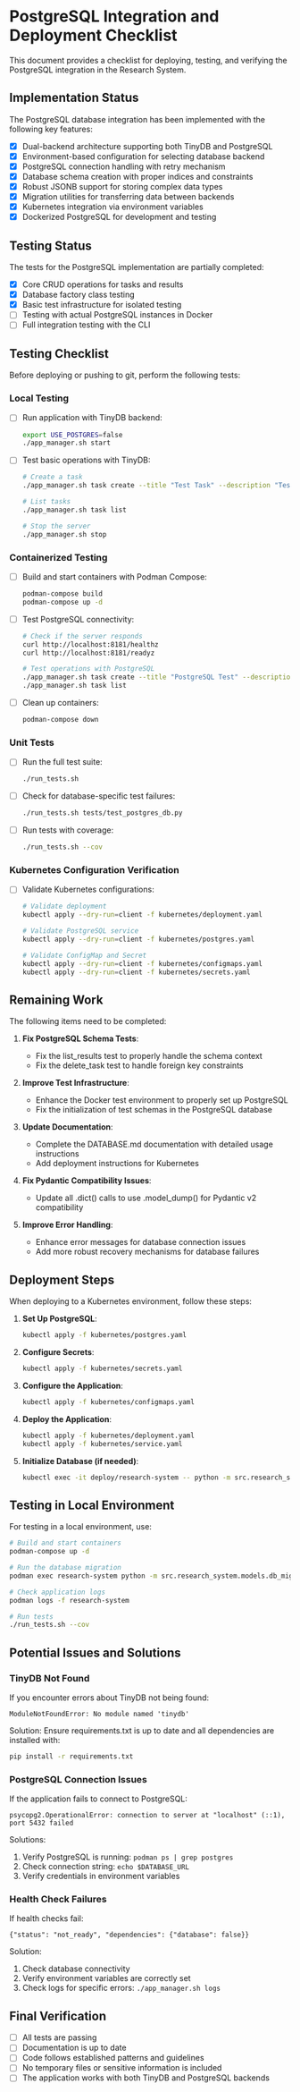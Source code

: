 # PostgreSQL Integration and Deployment Checklist

This document provides a checklist for deploying, testing, and verifying the PostgreSQL integration in the Research System.

## Implementation Status

The PostgreSQL database integration has been implemented with the following key features:

- [x] Dual-backend architecture supporting both TinyDB and PostgreSQL
- [x] Environment-based configuration for selecting database backend
- [x] PostgreSQL connection handling with retry mechanism
- [x] Database schema creation with proper indices and constraints 
- [x] Robust JSONB support for storing complex data types
- [x] Migration utilities for transferring data between backends
- [x] Kubernetes integration via environment variables
- [x] Dockerized PostgreSQL for development and testing

## Testing Status

The tests for the PostgreSQL implementation are partially completed:

- [x] Core CRUD operations for tasks and results
- [x] Database factory class testing
- [x] Basic test infrastructure for isolated testing
- [ ] Testing with actual PostgreSQL instances in Docker
- [ ] Full integration testing with the CLI

## Testing Checklist

Before deploying or pushing to git, perform the following tests:

### Local Testing

- [ ] Run application with TinyDB backend:
  ```bash
  export USE_POSTGRES=false
  ./app_manager.sh start
  ```

- [ ] Test basic operations with TinyDB:
  ```bash
  # Create a task
  ./app_manager.sh task create --title "Test Task" --description "Test"
  
  # List tasks
  ./app_manager.sh task list
  
  # Stop the server
  ./app_manager.sh stop
  ```

### Containerized Testing

- [ ] Build and start containers with Podman Compose:
  ```bash
  podman-compose build
  podman-compose up -d
  ```

- [ ] Test PostgreSQL connectivity:
  ```bash
  # Check if the server responds
  curl http://localhost:8181/healthz
  curl http://localhost:8181/readyz
  
  # Test operations with PostgreSQL
  ./app_manager.sh task create --title "PostgreSQL Test" --description "Testing PostgreSQL"
  ./app_manager.sh task list
  ```

- [ ] Clean up containers:
  ```bash
  podman-compose down
  ```

### Unit Tests

- [ ] Run the full test suite:
  ```bash
  ./run_tests.sh
  ```

- [ ] Check for database-specific test failures:
  ```bash
  ./run_tests.sh tests/test_postgres_db.py
  ```

- [ ] Run tests with coverage:
  ```bash
  ./run_tests.sh --cov
  ```

### Kubernetes Configuration Verification

- [ ] Validate Kubernetes configurations:
  ```bash
  # Validate deployment
  kubectl apply --dry-run=client -f kubernetes/deployment.yaml
  
  # Validate PostgreSQL service
  kubectl apply --dry-run=client -f kubernetes/postgres.yaml
  
  # Validate ConfigMap and Secret
  kubectl apply --dry-run=client -f kubernetes/configmaps.yaml
  kubectl apply --dry-run=client -f kubernetes/secrets.yaml
  ```

## Remaining Work

The following items need to be completed:

1. **Fix PostgreSQL Schema Tests**:
   - Fix the list_results test to properly handle the schema context
   - Fix the delete_task test to handle foreign key constraints

2. **Improve Test Infrastructure**:
   - Enhance the Docker test environment to properly set up PostgreSQL
   - Fix the initialization of test schemas in the PostgreSQL database

3. **Update Documentation**:
   - Complete the DATABASE.md documentation with detailed usage instructions
   - Add deployment instructions for Kubernetes

4. **Fix Pydantic Compatibility Issues**:
   - Update all .dict() calls to use .model_dump() for Pydantic v2 compatibility

5. **Improve Error Handling**:
   - Enhance error messages for database connection issues
   - Add more robust recovery mechanisms for database failures

## Deployment Steps

When deploying to a Kubernetes environment, follow these steps:

1. **Set Up PostgreSQL**:
   ```bash
   kubectl apply -f kubernetes/postgres.yaml
   ```

2. **Configure Secrets**:
   ```bash
   kubectl apply -f kubernetes/secrets.yaml
   ```

3. **Configure the Application**:
   ```bash
   kubectl apply -f kubernetes/configmaps.yaml
   ```

4. **Deploy the Application**:
   ```bash
   kubectl apply -f kubernetes/deployment.yaml
   kubectl apply -f kubernetes/service.yaml
   ```

5. **Initialize Database (if needed)**:
   ```bash
   kubectl exec -it deploy/research-system -- python -m src.research_system.models.db_migration
   ```

## Testing in Local Environment

For testing in a local environment, use:

```bash
# Build and start containers
podman-compose up -d

# Run the database migration
podman exec research-system python -m src.research_system.models.db_migration

# Check application logs
podman logs -f research-system 

# Run tests
./run_tests.sh --cov
```

## Potential Issues and Solutions

### TinyDB Not Found

If you encounter errors about TinyDB not being found:
```
ModuleNotFoundError: No module named 'tinydb'
```

Solution: Ensure requirements.txt is up to date and all dependencies are installed with:
```bash
pip install -r requirements.txt
```

### PostgreSQL Connection Issues

If the application fails to connect to PostgreSQL:
```
psycopg2.OperationalError: connection to server at "localhost" (::1), port 5432 failed
```

Solutions:
1. Verify PostgreSQL is running: `podman ps | grep postgres`
2. Check connection string: `echo $DATABASE_URL`
3. Verify credentials in environment variables

### Health Check Failures

If health checks fail:
```
{"status": "not_ready", "dependencies": {"database": false}}
```

Solution:
1. Check database connectivity
2. Verify environment variables are correctly set
3. Check logs for specific errors: `./app_manager.sh logs`

## Final Verification

- [ ] All tests are passing
- [ ] Documentation is up to date
- [ ] Code follows established patterns and guidelines
- [ ] No temporary files or sensitive information is included
- [ ] The application works with both TinyDB and PostgreSQL backends